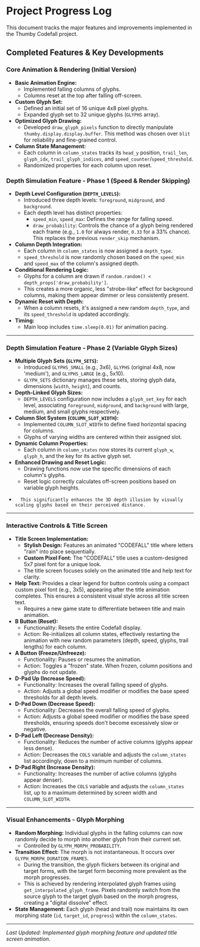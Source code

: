 # Project Progress Log

This document tracks the major features and improvements implemented in the Thumby Codefall project.

## Completed Features & Key Developments

### Core Animation & Rendering (Initial Version)

*   **Basic Animation Engine:**
    *   Implemented falling columns of glyphs.
    *   Columns reset at the top after falling off-screen.
*   **Custom Glyph Set:**
    *   Defined an initial set of 16 unique 4x8 pixel glyphs.
    *   Expanded glyph set to 32 unique glyphs (`GLYPHS` array).
*   **Optimized Glyph Drawing:**
    *   Developed `draw_glyph_pixels` function to directly manipulate `thumby.display.display.buffer`. This method was chosen over `blit` for reliability and fine-grained control.
*   **Column State Management:**
    *   Each column in `column_states` tracks its `head_y` position, `trail_len`, `glyph_idx`, `trail_glyph_indices`, and `speed_counter`/`speed_threshold`.
    *   Randomized properties for each column upon reset.

### Depth Simulation Feature - Phase 1 (Speed & Render Skipping)

*   **Depth Level Configuration (`DEPTH_LEVELS`):**
    *   Introduced three depth levels: `foreground`, `midground`, and `background`.
    *   Each depth level has distinct properties:
        *   `speed_min`, `speed_max`: Defines the range for falling speed.
        *   `draw_probability`: Controls the chance of a glyph being rendered each frame (e.g., `1.0` for always render, `0.33` for a 33% chance). This replaces the previous `render_skip` mechanism.
*   **Column Depth Integration:**
    *   Each column in `column_states` is now assigned a `depth_type`.
    *   `speed_threshold` is now randomly chosen based on the `speed_min` and `speed_max` of the column's assigned depth.
*   **Conditional Rendering Logic:**
    *   Glyphs for a column are drawn if `random.random() < depth_props['draw_probability']`.
    *   This creates a more organic, less "strobe-like" effect for background columns, making them appear dimmer or less consistently present.
*   **Dynamic Reset with Depth:**
    *   When a column resets, it's assigned a new random `depth_type`, and its `speed_threshold` is updated accordingly.
*   **Timing:**
    *   Main loop includes `time.sleep(0.01)` for animation pacing.

---

### Depth Simulation Feature - Phase 2 (Variable Glyph Sizes)

*   **Multiple Glyph Sets (`GLYPH_SETS`):**
    *   Introduced `GLYPHS_SMALL` (e.g., 3x6), `GLYPHS` (original 4x8, now 'medium'), and `GLYPHS_LARGE` (e.g., 5x10).
    *   `GLYPH_SETS` dictionary manages these sets, storing glyph data, dimensions (`width`, `height`), and counts.
*   **Depth-Linked Glyph Sizes:**
    *   `DEPTH_LEVELS` configuration now includes a `glyph_set_key` for each level, associating `foreground`, `midground`, and `background` with large, medium, and small glyphs respectively.
*   **Column Slot System (`COLUMN_SLOT_WIDTH`):**
    *   Implemented `COLUMN_SLOT_WIDTH` to define fixed horizontal spacing for columns.
    *   Glyphs of varying widths are centered within their assigned slot.
*   **Dynamic Column Properties:**
    *   Each column in `column_states` now stores its current `glyph_w`, `glyph_h`, and the key for its active glyph set.
*   **Enhanced Drawing and Reset Logic:**
    *   Drawing functions now use the specific dimensions of each column's glyphs.
    *   Reset logic correctly calculates off-screen positions based on variable glyph heights.
*       This significantly enhances the 3D depth illusion by visually scaling glyphs based on their perceived distance.

---
### Interactive Controls & Title Screen

*   **Title Screen Implementation:**
    *   **Stylish Design:** Features an animated "CODEFALL" title where letters "rain" into place sequentially.
    *   **Custom Pixel Font:** The "CODEFALL" title uses a custom-designed 5x7 pixel font for a unique look.
    *   The title screen focuses solely on the animated title and help text for clarity.
*   **Help Text:** Provides a clear legend for button controls using a compact custom pixel font (e.g., 3x5), appearing after the title animation completes. This ensures a consistent visual style across all title screen text.
    *   Requires a new game state to differentiate between title and main animation.
*   **B Button (Reset):**
    *   Functionality: Resets the entire Codefall display.
    *   Action: Re-initializes all column states, effectively restarting the animation with new random parameters (depth, speed, glyphs, trail lengths) for each column.
*   **A Button (Freeze/Unfreeze):**
    *   Functionality: Pauses or resumes the animation.
    *   Action: Toggles a "frozen" state. When frozen, column positions and glyphs do not update.
*   **D-Pad Up (Increase Speed):**
    *   Functionality: Increases the overall falling speed of glyphs.
    *   Action: Adjusts a global speed modifier or modifies the base speed thresholds for all depth levels.
*   **D-Pad Down (Decrease Speed):**
    *   Functionality: Decreases the overall falling speed of glyphs.
    *   Action: Adjusts a global speed modifier or modifies the base speed thresholds, ensuring speeds don't become excessively slow or negative.
*   **D-Pad Left (Decrease Density):**
    *   Functionality: Reduces the number of active columns (glyphs appear less dense).
    *   Action: Decreases the `COLS` variable and adjusts the `column_states` list accordingly, down to a minimum number of columns.
*   **D-Pad Right (Increase Density):**
    *   Functionality: Increases the number of active columns (glyphs appear denser).
    *   Action: Increases the `COLS` variable and adjusts the `column_states` list, up to a maximum determined by screen width and `COLUMN_SLOT_WIDTH`.
---
### Visual Enhancements - Glyph Morphing

*   **Random Morphing:** Individual glyphs in the falling columns can now randomly decide to morph into another glyph from their current set.
    *   Controlled by `GLYPH_MORPH_PROBABILITY`.
*   **Transition Effect:** The morph is not instantaneous. It occurs over `GLYPH_MORPH_DURATION_FRAMES`.
    *   During the transition, the glyph flickers between its original and target forms, with the target form becoming more prevalent as the morph progresses.
    *   This is achieved by rendering interpolated glyph frames using `get_interpolated_glyph_frame`. Pixels randomly switch from the source glyph to the target glyph based on the morph progress, creating a "digital dissolve" effect.
*   **State Management:** Each glyph (head and trail) now maintains its own morphing state (`id`, `target_id`, `progress`) within the `column_states`.

---
*Last Updated: Implemented glyph morphing feature and updated title screen animation.*